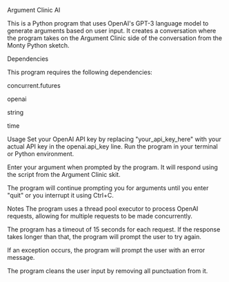 Argument Clinic AI

This is a Python program that uses OpenAI's GPT-3 language model to generate arguments based on user input. It creates a conversation where the program takes on the Argument Clinic side of the conversation from the Monty Python sketch.

Dependencies

This program requires the following dependencies:

concurrent.futures

openai

string

time

Usage
Set your OpenAI API key by replacing "your_api_key_here" with your actual API key in the openai.api_key line.
Run the program in your terminal or Python environment.

Enter your argument when prompted by the program. It will respond using the script from the Argument Clinic skit.

The program will continue prompting you for arguments until you enter "quit" or you interrupt it using Ctrl+C.


Notes
The program uses a thread pool executor to process OpenAI requests, allowing for multiple requests to be made concurrently.

The program has a timeout of 15 seconds for each request. If the response takes longer than that, the program will prompt the user to try again.

If an exception occurs, the program will prompt the user with an error message.

The program cleans the user input by removing all punctuation from it.

